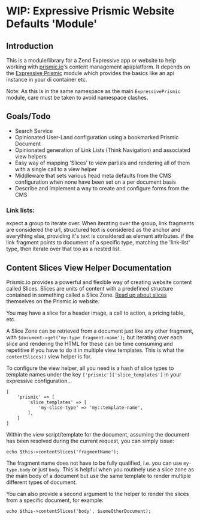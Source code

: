 # WIP: Expressive Prismic Website Defaults 'Module'

## Introduction

This is a module/library for a Zend Expressive app or website to help working with [prismic.io](https://prismic.io)'s content management api/platform. It depends on the [Expressive Prismic](https://github.com/netglue/Expressive-Prismic) module which provides the basics like an api instance in your di container etc.

Note: As this is in the same namespace as the main `ExpressivePrismic` module, care must be taken to avoid namespace clashes.

## Goals/Todo

* Search Service
* Opinionated User-Land configuration using a bookmarked Prismic Document
* Opinionated generation of Link Lists (Think Navigation) and associated view helpers
* Easy way of mapping 'Slices' to view partials and rendering all of them with a single call to a view helper
* Middleware that sets various head meta defaults from the CMS configuration when none have been set on a per document basis
* Describe and implement a way to create and configure forms from the CMS


### Link lists:

expect a group to iterate over.
When iterating over the group, link fragments are considered the url, structured text is considered as the anchor and everything else, providing it's text is considered as element attributes.
if the link fragment points to document of a specific type, matching the 'link-list' type, then iterate over that too as a nested list.

## Content Slices View Helper Documentation

Prismic.io provides a powerful and flexible way of creating website content called Slices. Slices are units of content with a predefined structure contained in something called a Slice Zone. [Read up about slices](https://prismic.io/docs/fields/slices#?lang=javascript) themselves on the Prismic.io website.

You may have a slice for a header image, a call to action, a pricing table, etc.

A Slice Zone can be retrieved from a document just like any other fragment, with `$document->get('my-type.fragment-name');` but iterating over each slice and rendering the HTML for these can be time consuming and repetitive if you have to do it in multiple view templates. This is what the `contentSlices()` view helper is for.

To configure the view helper, all you need is a hash of slice types to template names under the key `['prismic']['slice_templates']` in your expressive configuration…

    [
        'prismic' => [
            'slice_templates' => [
                'my-slice-type' => 'my::template-name',
            ],
        ]
    ]

Within the view script/template for the document, assuming the document has been resolved during the current request, you can simply issue:

    echo $this->contentSlices('fragmentName');

The fragment name does not have to be fully qualified, i.e. you can use `my-type.body` or just `body`. This is helpful when you routinely use a slice zone as the main body of a document but use the same template to render multiple different types of document.

You can also provide a second argument to the helper to render the slices from a specific document, for example:
    
    echo $this->contentSlices('body', $someOtherDocument);


